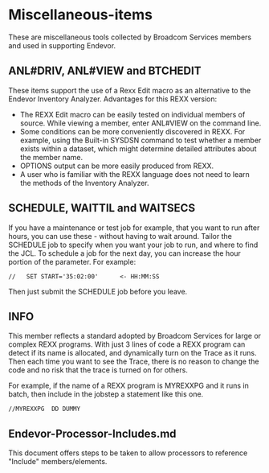 # Miscellaneous-items

These are miscellaneous tools collected by Broadcom Services members and used in supporting Endevor.

## ANL#DRIV, ANL#VIEW and BTCHEDIT

These items support the use of a Rexx Edit macro  as an alternative to the Endevor Inventory Analyzer. Advantages for this REXX version:

- The REXX Edit macro can be easily tested on individual members of source. While viewing a member, enter ANL#VIEW on the command line.
- Some conditions can be more conveniently discovered in REXX. For example, using the Built-in SYSDSN command to test whether a member exists within a dataset, which might determine detailed attributes about the member name.
- OPTIONS output can be more easily produced from REXX.
- A user who is familiar with the REXX language does not need to learn the methods of the Inventory Analyzer.

## SCHEDULE, WAITTIL and WAITSECS

If you have a maintenance or test job for example, that you want to run after hours, you can use these - without having to wait around. Tailor the SCHEDULE job to specify when you want your job to run, and where to find the JCL. To schedule a job for the next day, you can increase the hour portion of the parameter. For example:
~~~
//   SET START='35:02:00'      <- HH:MM:SS
~~~
Then just submit the SCHEDULE job before you leave.

## INFO

This member reflects a standard adopted by Broadcom Services for large or complex REXX programs. With just 3 lines of code a REXX program can detect if its name is allocated, and dynamically turn on the Trace as it runs. Then each time you want to see the Trace, there is no reason to change the code and no risk that the trace is turned on for others. 

For example, if the name of a REXX program is MYREXXPG and it runs in batch, then include in the jobstep a statement like this one.

~~~
//MYREXXPG  DD DUMMY
~~~

## Endevor-Processor-Includes.md

This document offers steps to be taken to allow processors to reference "Include" members/elements.